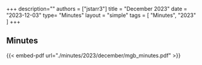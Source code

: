 +++
description=""
authors = ["jstarr3"]
title = "December 2023"
date = "2023-12-03"
type= "Minutes"
layout = "simple"
tags = [
    "Minutes",
    "2023"
]
+++

## Minutes

{{< embed-pdf url="./minutes/2023/december/mgb_minutes.pdf" >}}
